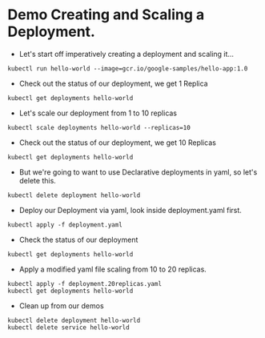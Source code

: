 # Demo Creating and Scaling a Deployment.

- Let's start off imperatively creating a deployment and scaling it...

```
kubectl run hello-world --image=gcr.io/google-samples/hello-app:1.0
```

- Check out the status of our deployment, we get 1 Replica

```
kubectl get deployments hello-world
```

- Let's scale our deployment from 1 to 10 replicas

```
kubectl scale deployments hello-world --replicas=10
```

- Check out the status of our deployment, we get 10 Replicas

```
kubectl get deployments hello-world
```

- But we're going to want to use Declarative deployments in yaml, so let's delete this.

```
kubectl delete deployment hello-world
```

- Deploy our Deployment via yaml, look inside deployment.yaml first.

```
kubectl apply -f deployment.yaml 
```

- Check the status of our deployment

```
kubectl get deployments hello-world
```

- Apply a modified yaml file scaling from 10 to 20 replicas.

```
kubectl apply -f deployment.20replicas.yaml
kubectl get deployments hello-world
```

- Clean up from our demos

```
kubectl delete deployment hello-world
kubectl delete service hello-world
```